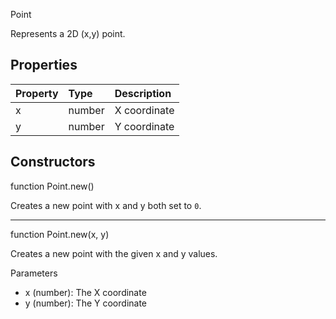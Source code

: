 <article-head>Point</article-head>

Represents a 2D (x,y) point.

## Properties

| Property | Type | Description |
|:---------|:-----|:------------|
<prop class="rw">x</prop> | <type>number</type> | X coordinate
<prop class="rw">y</prop> | <type>number</type> | Y coordinate

## Constructors

<fdef>function <type>Point</type>.<func>new</func>()</fdef>

Creates a new point with <prop>x</prop> and <prop>y</prop> both set to `0`.

---

<fdef>function <type>Point</type>.<func>new</func>(<arg>x</arg>, <arg>y</arg>)</fdef>

Creates a new point with the given <arg>x</arg> and <arg>y</arg> values.

<listhead>Parameters</listhead>

* <arg>x</arg> (<type>number</type>): The X coordinate
* <arg>y</arg> (<type>number</type>): The Y coordinate
